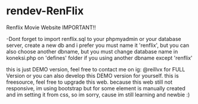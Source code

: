 # rendev-RenFlix
Renflix Movie Website
IMPORTANT!!

-Dont forget to import renflix.sql to your phpmyadmin or your database server, create a new db and i prefer you must  name it 'renflix', but you can also choose another dbname, but you must change database name in koneksi.php on 'defines' folder if you using another dbname except 'renflix'

this is just DEMO version, feel free to contact me on ig: @reillvx for FULL Version
or you can also develop this DEMO version for yourself. this is freesource, feel free to upgrade this web. because this web still not responsive, im using bootstrap but for some element is manually created and im setting it from css, so im sorry, cause im still learning and newbie :)
